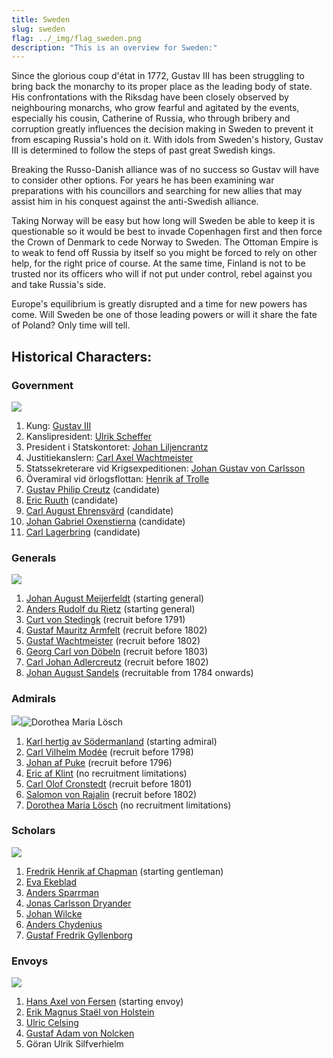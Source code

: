 ```yaml
---
title: Sweden
slug: sweden
flag: ../_img/flag_sweden.png
description: "This is an overview for Sweden:"
---
```

Since the glorious coup d'état in 1772, Gustav III has been struggling to bring back the monarchy to its proper place as the leading body of state. His confrontations with the Riksdag have been closely observed by neighbouring monarchs, who grow fearful and agitated by the events, especially his cousin, Catherine of Russia, who through bribery and corruption greatly influences the decision making in Sweden to prevent it from escaping Russia's hold on it. With idols from Sweden's history, Gustav III is determined to follow the steps of past great Swedish kings.

Breaking the Russo-Danish alliance was of no success so Gustav will have to consider other options. For years he has been examining war preparations with his councillors and searching for new allies that may assist him in his conquest against the anti-Swedish alliance.

Taking Norway will be easy but how long will Sweden be able to keep it is questionable so it would be best to invade Copenhagen first and then force the Crown of Denmark to cede Norway to Sweden. The Ottoman Empire is to weak to fend off Russia by itself so you might be forced to rely on other help, for the right price of course. At the same time, Finland is not to be trusted nor its officers who will if not put under control, rebel against you and take Russia's side.

Europe's equilibrium is greatly disrupted and a time for new powers has come. Will Sweden be one of those leading powers or will it share the fate of Poland? Only time will tell.

## Historical Characters:

### Government

![](https://steamuserimages-a.akamaihd.net/ugc/957482315964664065/B73CA252FF6274653ACE8F02CFC7EAB769C4A6C1/)

1. Kung: [Gustav III](https://en.wikipedia.org/wiki/Gustav_III_of_Sweden)
2. Kanslipresident: [Ulrik Scheffer](https://sv.wikipedia.org/wiki/Ulrik_Scheffer)
3. President i Statskontoret: [Johan Liljencrantz](https://sv.wikipedia.org/wiki/Johan_Liljencrantz)
4. Justitiekanslern: [Carl Axel Wachtmeister](https://sv.wikipedia.org/wiki/Carl_Axel_Wachtmeister_(1754%E2%80%931810))
5. Statssekreterare vid Krigsexpeditionen: [Johan Gustav von Carlsson](https://sv.wikipedia.org/wiki/Johan_Gustaf_von_Carlson)
6. Överamiral vid örlogsflottan: [Henrik af Trolle](https://en.wikipedia.org/wiki/Henrik_af_Trolle)
7. [Gustav Philip Creutz](https://en.wikipedia.org/wiki/Gustaf_Philip_Creutz) (candidate)
8. [Eric Ruuth](https://en.wikipedia.org/wiki/Eric_Ruuth) (candidate)
9. [Carl August Ehrensvärd](https://en.wikipedia.org/wiki/Carl_August_Ehrensv%C3%A4rd) (candidate)
10. [Johan Gabriel Oxenstierna](https://en.wikipedia.org/wiki/Johan_Gabriel_Oxenstierna) (candidate)
11. [Carl Lagerbring](https://sv.wikipedia.org/wiki/Carl_Lagerbring) (candidate)

### Generals

![](https://steamuserimages-a.akamaihd.net/ugc/957482315964761259/49ED40FB4312C208B783DC0EFE139F74514EF41D/)

1. [Johan August Meijerfeldt](https://sv.wikipedia.org/wiki/Johan_August_Meijerfeldt_den_yngre) (starting general)
2. [Anders Rudolf du Rietz](https://en.wikipedia.org/wiki/Anders_Rudolf_du_Rietz) (starting general)
3. [Curt von Stedingk](https://en.wikipedia.org/wiki/Curt_von_Stedingk) (recruit before 1791)
4. [Gustaf Mauritz Armfelt](https://en.wikipedia.org/wiki/Gustaf_Mauritz_Armfelt) (recruit before 1802)
5. [Gustaf Wachtmeister](https://en.wikipedia.org/wiki/Gustav_Wachtmeister) (recruit before 1802)
6. [Georg Carl von Döbeln](https://en.wikipedia.org/wiki/Georg_Carl_von_D%C3%B6beln) (recruit before 1803)
7. [Carl Johan Adlercreutz](https://en.wikipedia.org/wiki/Carl_Johan_Adlercreutz) (recruit before 1802)
8. [Johan August Sandels](https://en.wikipedia.org/wiki/Johan_August_Sandels) (recruitable from 1784 onwards)

### Admirals

![](https://steamuserimages-a.akamaihd.net/ugc/957482315964867023/C56BD5E9FEF7450349D1A3423ECC3BD6D641D748/)![Dorothea Maria Lösch](https://steamuserimages-a.akamaihd.net/ugc/1839171655875032655/3CEBE0F5F39F6AC756614C09903F30C91D3B517E/?imw=5000&imh=5000&ima=fit&impolicy=Letterbox&imcolor=%23000000&letterbox=false "Dorothea Maria Lösch")

1. [Karl hertig av Södermanland](https://en.wikipedia.org/wiki/Charles_XIII_of_Sweden) (starting admiral)
2. [Carl Vilhelm Modée](https://sv.wikipedia.org/wiki/Carl_Vilhelm_Mod%C3%A9e) (recruit before 1798)
3. [Johan af Puke](https://sv.wikipedia.org/wiki/Johan_af_Puke) (recruit before 1796)
4. [Eric af Klint](https://sv.wikipedia.org/wiki/Eric_af_Klint_(1732%E2%80%931812)) (no recruitment limitations)
5. [Carl Olof Cronstedt](https://en.wikipedia.org/wiki/Carl_Olof_Cronstedt) (recruit before 1801)
6. [Salomon von Rajalin](https://en.wikipedia.org/wiki/Salomon_von_Rajalin) (recruit before 1802)
7. [Dorothea Maria Lösch](https://en.wikipedia.org/wiki/Dorothea_Maria_L%C3%B6sch) (no recruitment limitations)

### Scholars

![](https://steamuserimages-a.akamaihd.net/ugc/957481739283807803/8B438C85E886760A320CBFD4A04235E215A484FD/)

1. [Fredrik Henrik af Chapman](https://en.wikipedia.org/wiki/Fredrik_Henrik_af_Chapman) (starting gentleman) 
2. [Eva Ekeblad](https://en.wikipedia.org/wiki/Eva_Ekeblad)
3. [Anders Sparrman](https://en.wikipedia.org/wiki/Anders_Sparrman)
4. [Jonas Carlsson Dryander](https://en.wikipedia.org/wiki/Jonas_Carlsson_Dryander)
5. [Johan Wilcke](https://en.wikipedia.org/wiki/Johan_Wilcke)
6. [Anders Chydenius](https://en.wikipedia.org/wiki/Anders_Chydenius)
7. [Gustaf Fredrik Gyllenborg](https://en.wikipedia.org/wiki/Gustaf_Fredrik_Gyllenborg)

### Envoys

![](https://steamuserimages-a.akamaihd.net/ugc/957482315964562671/4D78FA91C8924717BFB914AE314BAE45962E9685/)

1. [Hans Axel von Fersen](https://en.wikipedia.org/wiki/Axel_von_Fersen_the_Younger) (starting envoy)
2. [Erik Magnus Staël von Holstein](https://en.wikipedia.org/wiki/Erik_Magnus_Sta%C3%ABl_von_Holstein)
3. [Ulric Celsing](https://sv.wikipedia.org/wiki/Ulric_Celsing)
4. [Gustaf Adam von Nolcken](https://sv.wikipedia.org/wiki/Gustaf_Adam_von_Nolcken)
5. Göran Ulrik Silfverhielm